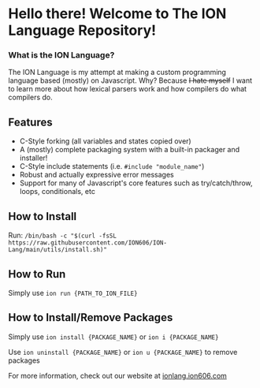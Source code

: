 # Hello there! Welcome to The ION Language Repository!

### What is the ION Language?
The ION Language is my attempt at making a custom programming language based (mostly) on Javascript. Why? Because ~~I hate myself~~ I want to learn more about how lexical parsers work and how compilers do what compilers do.

## Features
* C-Style forking (all variables and states copied over)
* A (mostly) complete packaging system with a built-in packager and installer!
* C-Style include statements (i.e. `#include "module_name"`)
* Robust and actually expressive error messages
* Support for many of Javascript's core features such as try/catch/throw, loops, conditionals, etc

## How to Install
Run: `/bin/bash -c "$(curl -fsSL https://raw.githubusercontent.com/ION606/ION-Lang/main/utils/install.sh)"`

## How to Run
Simply use `ion run {PATH_TO_ION_FILE}`


## How to Install/Remove Packages
Simply use `ion install {PACKAGE_NAME}` or `ion i {PACKAGE_NAME}`

Use `ion uninstall {PACKAGE_NAME}` or `ion u {PACKAGE_NAME}` to remove packages

For more information, check out our website at [ionlang.ion606.com](https://ionlang.ion606.com/)

<!--

**Here are some ideas to get you started:**

🙋‍♀️ A short introduction - what is your organization all about?
🌈 Contribution guidelines - how can the community get involved?
👩‍💻 Useful resources - where can the community find your docs? Is there anything else the community should know?
🍿 Fun facts - what does your team eat for breakfast?
🧙 Remember, you can do mighty things with the power of [Markdown](https://docs.github.com/github/writing-on-github/getting-started-with-writing-and-formatting-on-github/basic-writing-and-formatting-syntax)
-->
